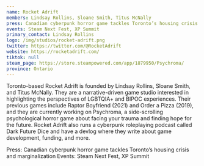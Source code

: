 ```yaml
---
name: Rocket Adrift
members: Lindsay Rollins, Sloane Smith, Titus McNally
press: Canadian cyberpunk horror game tackles Toronto’s housing crisis and marginalization
events: Steam Next Fest, XP Summit
primary_contact: Lindsay Rollins
logo: /img/studios/rocket-adrift.png
twitter: https://twitter.com/@RocketAdrift
website: https://rocketadrift.com/
tiktok: null
steam_page: https://store.steampowered.com/app/1879950/Psychroma/
province: Ontario
---
```

Toronto-based Rocket Adrift is founded by Lindsay Rollins, Sloane Smith, and Titus McNally. They are a narrative-driven game studio interested in highlighting the perspectives of LGBTQIA+ and BIPOC experiences. Their previous games include Raptor Boyfriend (2021) and Order a Pizza (2019), and they are currently working on Psychroma, a side-scrolling psychological horror game about facing your trauma and finding hope for the future. Rocket Adrift also runs a cyberpunk roleplaying podcast called Dark Future Dice and have a devlog where they write about game development, funding, and more.

Press: Canadian cyberpunk horror game tackles Toronto’s housing crisis and marginalization
Events: Steam Next Fest, XP Summit
